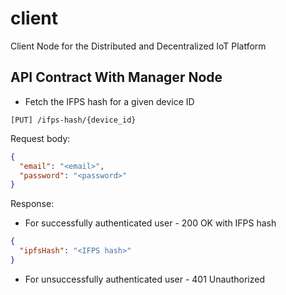 # client
Client Node for the Distributed and Decentralized IoT Platform

## API Contract With Manager Node

- Fetch the IFPS hash for a given device ID

`[PUT] /ifps-hash/{device_id}`

Request body:
```json
{
  "email": "<email>",
  "password": "<password>"
}
```

Response:
- For successfully authenticated user - 200 OK with IFPS hash
```json
{
  "ipfsHash": "<IFPS hash>"
}
```

- For unsuccessfully authenticated user - 401 Unauthorized

